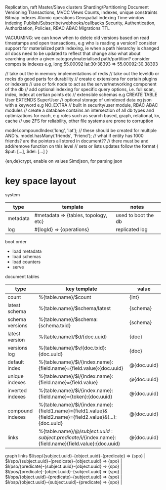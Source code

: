 Replication, raft
Master/Slave clusters
Sharding/Partitioning
Document Versioning
Transactions, MVCC
Views
Counts, indexes, unique constraints
Bitmap indexes
Atomic operations
Geospatial indexing
Time window indexing
Publish/Subscribe/webhooks/callbacks
Security, Authentication, Authorization, Policies, RBAC ABAC
Migrations
TTL

VACUUMING: we can know when to delete old versions based on read timestamps and open transactions, e.g who is reading a version?
consider support for materialized path indexing, ie
when a path hierarchy is changed all docs need to be updated to reflect that change
also what about searching under a given category/materialised path/partition?
consider composite indexes e.g,
long:55.00092 lat:30:38393 => 55.00092:30.38393

// take out the in memory implementations of redis
// take out the leveldb or rocks db good parts for durability
// create c extensions for certain plugins or indexers
// use or fork node to act as the server/networking component of the db
// add optional indexing for specific query options, i.e. full scan, index, index at certian points etc
// extensible schemas e.g CREATE TABLE User EXTENDS SuperUser
// optional storage of unindexed data eg json with a keyword e.g NO_EXTRA
// built in security/user module, RBAC ABAC modules
// create a database contains an intersection of all db types and optimizations for each, e.g roles such as search based, graph, relational, kv, cache
// use ZFS for reliability, other file systems are prone to corruption

model.compoundIndex('long', 'lat'); // these should be created for multiple AND's.
model.hasMany('friends', 'Friend'); // what if entity has 1000 friends? are the pointers all stored in document??
                                    // there must be and add/remove function on this level
                                    // sets or lists updates follow the format { $put: [...], $del: [...] }

{en,de}crypt, enable on values
Simdjson, for parsing json


key space layout
================

system

type     | template                             | notes
---------|--------------------------------------|--------------------
metadata | #metadata => {tables, topology, etc} | used to boot the db
log      | #{logId} => {operations}             | replicated log

boot order
* load metadata
* load schemas
* load counters
* serve

document tables

type                 | key template | value
---------------------|--------------|------
count                | %{table.name}/$count | {int} 
latest schema        | %{table.name}/$schema/latest | {schema}
schema versions      | %{table.name}/$schema:{schema.txid} | {schema}
latest version       | %{table.name}/$d/{doc.uuid} | {doc}
versions log         | %{table.name}/$v/{doc.txid}:{doc.uuid} | {doc}
default index        | %{table.name}/$i/{index.name}:{field.name}={field.value}:{doc.uuid} | @{doc.uuid}
unique indexes       | %{table.name}/$i/{index.name}:{field.name}={field.value} | @{doc.uuid}
inverted indexes     | %{table.name}/$i/{index.name}:{field.name}={token}:{doc.uuid} | @{doc.uuid}
compound indexes     | %{table.name}/$i/{index.name}:{field1.name}={field1.value}&{field2.name}={field2.value}&{...}:{doc.uuid} | @{doc.uuid}
links                | %{table.name}/$@/{subject.uuid}:{subject.predicate}/$i/{index.name}:{field.name}{field.value}:{doc.uuid} | @{doc.uuid}

graph links
$l/sop/{subject.uuid}-{object.uuid}-{predicate} => {spo} |
$l/spo/{subject.uuid}-{predicate}-{object.uuid} => {spo} |
$l/pso/{predicate}-{subject.uuid}-{object.uuid} => {spo} |
$l/pos/{predicate}-{object.uuid}-{subject.uuid} => {spo} |
$l/ops/{object.uuid}-{predicate}-{subject.uuid} => {spo} | 
$l/osp/{object.uuid}-{subject.uuid}-{predicate} => {spo} |

